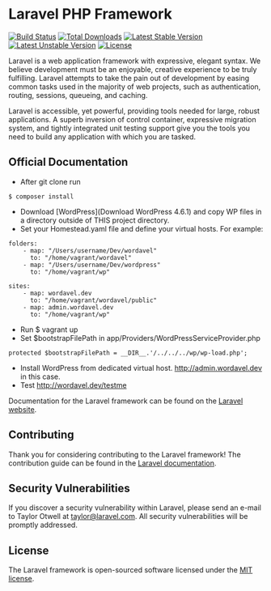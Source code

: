 # Laravel PHP Framework

[![Build Status](https://travis-ci.org/laravel/framework.svg)](https://travis-ci.org/laravel/framework)
[![Total Downloads](https://poser.pugx.org/laravel/framework/d/total.svg)](https://packagist.org/packages/laravel/framework)
[![Latest Stable Version](https://poser.pugx.org/laravel/framework/v/stable.svg)](https://packagist.org/packages/laravel/framework)
[![Latest Unstable Version](https://poser.pugx.org/laravel/framework/v/unstable.svg)](https://packagist.org/packages/laravel/framework)
[![License](https://poser.pugx.org/laravel/framework/license.svg)](https://packagist.org/packages/laravel/framework)

Laravel is a web application framework with expressive, elegant syntax. We believe development must be an enjoyable, creative experience to be truly fulfilling. Laravel attempts to take the pain out of development by easing common tasks used in the majority of web projects, such as authentication, routing, sessions, queueing, and caching.

Laravel is accessible, yet powerful, providing tools needed for large, robust applications. A superb inversion of control container, expressive migration system, and tightly integrated unit testing support give you the tools you need to build any application with which you are tasked.

## Official Documentation
- After git clone run
```
$ composer install
```
- Download [WordPress](Download WordPress 4.6.1) and copy WP files in a directory outside of THIS project directory.
- Set your Homestead.yaml file and define your virtual hosts. For example:
```
folders:
    - map: "/Users/username/Dev/wordavel"
      to: "/home/vagrant/wordavel"
    - map: "/Users/username/Dev/wordpress"
      to: "/home/vagrant/wp"

sites:
    - map: wordavel.dev
      to: "/home/vagrant/wordavel/public"
    - map: admin.wordavel.dev
      to: "/home/vagrant/wp"
```

- Run $ vagrant up
- Set $bootstrapFilePath in app/Providers/WordPressServiceProvider.php
```
protected $bootstrapFilePath = __DIR__.'/../../../wp/wp-load.php';
```
- Install WordPress from dedicated virtual host. http://admin.wordavel.dev in this case.
- Test http://wordavel.dev/testme

Documentation for the Laravel framework can be found on the [Laravel website](http://laravel.com/docs).

## Contributing

Thank you for considering contributing to the Laravel framework! The contribution guide can be found in the [Laravel documentation](http://laravel.com/docs/contributions).

## Security Vulnerabilities

If you discover a security vulnerability within Laravel, please send an e-mail to Taylor Otwell at taylor@laravel.com. All security vulnerabilities will be promptly addressed.

## License

The Laravel framework is open-sourced software licensed under the [MIT license](http://opensource.org/licenses/MIT).
